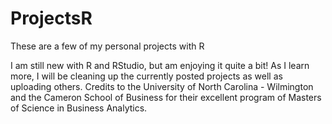 # ProjectsR
These are a few of my personal projects with R

I am still new with R and RStudio, but am enjoying it quite a bit!  As I learn more, I will be cleaning up the currently posted projects as well as uploading others.  Credits to the University of North Carolina - Wilmington and the Cameron School of Business for their excellent program of Masters of Science in Business Analytics.
